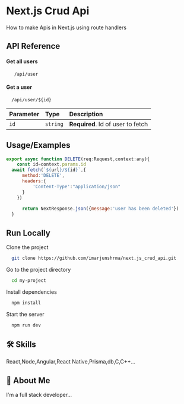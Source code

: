 
# Next.js Crud Api

How to make Apis in Next.js using route handlers



## API Reference

#### Get all users

```http
   /api/user
```

#### Get a user

```http
  /api/user/${id}
```

| Parameter | Type     | Description                       |
| :-------- | :------- | :-------------------------------- |
| `id`      | `string` | **Required**. Id of user to fetch |




## Usage/Examples

```javascript
export async function DELETE(req:Request,context:any){
    const id=context.params.id
  await fetch(`${url}/${id}`,{
      method:'DELETE',
      headers:{
          'Content-Type':"application/json"
      }
    })
  
      return NextResponse.json({message:'user has been deleted'})
  }
```


## Run Locally

Clone the project

```bash
  git clone https://github.com/imarjunshrma/next.js_crud_api.git
```

Go to the project directory

```bash
  cd my-project
```

Install dependencies

```bash
  npm install
```

Start the server

```bash
  npm run dev
```


## 🛠 Skills
React,Node,Angular,React Native,Prisma,db,C,C++...


## 🚀 About Me
I'm a full stack developer...

